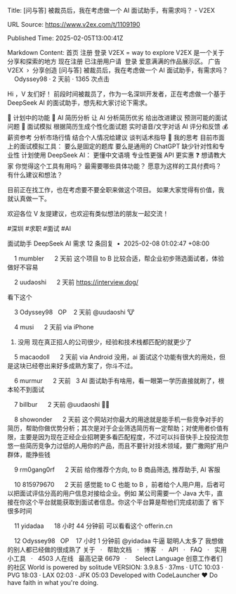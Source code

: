 Title: [问与答] 被裁员后，我在考虑做一个 AI 面试助手，有需求吗？ - V2EX

URL Source: https://www.v2ex.com/t/1109190

Published Time: 2025-02-05T13:00:41Z

Markdown Content:
首页 注册 登录
V2EX = way to explore
V2EX 是一个关于分享和探索的地方
现在注册
已注册用户请  登录
爱意满满的作品展示区。
广告
V2EX  ›  分享创造
[问与答] 被裁员后，我在考虑做一个 AI 面试助手，有需求吗？
     Odyssey98 · 2 天前 · 1365 次点击

Hi ，V 友们好！ 前段时间被裁员了，作为一名深圳开发者，正在考虑做一个基于 DeepSeek AI 的面试助手，想先和大家讨论下需求。

🎯 计划中的功能
📝 AI 简历分析
让 AI 分析简历优劣
给出改进建议
预测可能的面试问题
🤖 面试模拟
根据简历生成个性化面试题
实时语音/文字对话
AI 评分和反馈
💰 薪资参考
分析市场行情
结合个人情况给建议
谈判话术指导
🤔 我的思考
目前市面上的面试模拟工具：
要么是固定的题库
要么是通用的 ChatGPT
缺少针对性和专业性
计划使用 DeepSeek AI：
更懂中文语境
专业性更强
API 更实惠
❓ 想请教大家
你觉得这个工具有用吗？
最需要哪些具体功能？
愿意为这样的工具付费吗？
有什么建议和想法？

目前正在找工作，也在考虑要不要全职来做这个项目。 如果大家觉得有价值，我就认真做一下。

欢迎各位 V 友提建议，也欢迎有类似想法的朋友一起交流！

#深圳 #求职 #面试 #AI

 面试助手 DeepSeek AI 需求
12 条回复  •  2025-02-08 01:02:47 +08:00
		
    1
mumbler      2 天前
这个项目 to B 比较合适，帮企业初步筛选面试者，体验做好不容易
		
    2
uudaoshi      2 天前
https://interview.dog/

看下这个
		
    3
Odyssey98   
OP
   2 天前
@uudaoshi 🐮
		
    4
musi      2 天前 via iPhone
1. 没用
现在真正招人的公司很少，经验和技术栈都匹配的就更少了
		
    5
macaodoll      2 天前 via Android
没用，ai 面试这个功能有很大的用处，但是这块已经卷出来好多成熟方案了，你斗不过。
		
    6
murmur      2 天前    3
AI 面试助手有啥用，看一眼第一学历直接就刷了，根本轮不到面试
		
    7
billbur      2 天前
@uudaoshi 🐂🍺
		
    8
showonder      2 天前
这个网站对你最大的用途就是能手机一些竞争对手的简历，帮助你做优势分析；其次是对于企业筛选简历有一定帮助；对使用者价值有限，主要是因为现在正经企业招聘更多看匹配程度，不过可以抖音快手上投投流忽悠一些简历竞争力过低的人用你的产品，而且不要针对技术领域，要广撒网扩用户群体，能挣些钱
		
    9
rm0gang0rf      2 天前
给你推荐个方向, to B 商品筛选, 推荐助手, AI 客服
		
    10
815979670      2 天前
感觉能 to C 也能 to B ，前者给个人用户用，后者可以把面试评估分高的用户信息对接给企业。例如 某公司需要一个 Java 大牛，直接在你这个平台就能获取到面试者信息。你这个平台算是帮他们完成初面了 省下很多时间
		
    11
yidadaa      18 小时 44 分钟前
可以看看这个 offerin.cn
		
    12
Odyssey98   
OP
   17 小时 1 分钟前
@yidadaa 牛逼 聪明人太多了 我想做的别人都已经做的很成熟了
关于   ·   帮助文档   ·   博客   ·   API   ·   FAQ   ·   实用小工具   ·   4503 人在线   最高记录 6679   ·      Select Language
创意工作者们的社区
World is powered by solitude
VERSION: 3.9.8.5 · 37ms · UTC 10:03 · PVG 18:03 · LAX 02:03 · JFK 05:03
Developed with CodeLauncher
♥ Do have faith in what you're doing.
